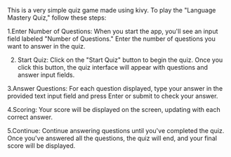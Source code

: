 This is a very simple quiz game made using kivy. To play the "Language Mastery Quiz," follow these steps:

1.Enter Number of Questions: When you start the app, you'll see an input field labeled "Number of Questions." Enter the number of questions you want to answer in the quiz.

2. Start Quiz: Click on the "Start Quiz" button to begin the quiz. Once you click this button, the quiz interface will appear with questions and answer input fields.

3.Answer Questions: For each question displayed, type your answer in the provided text input field and press Enter or submit to check your answer.

4.Scoring: Your score will be displayed on the screen, updating with each correct answer.

5.Continue: Continue answering questions until you've completed the quiz. Once you've answered all the questions, the quiz will end, and your final score will be displayed.




